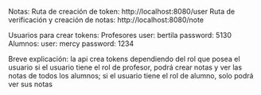Notas: 
Ruta de creación de token: http://localhost:8080/user
Ruta de verificación y creación  de notas: http://localhost:8080/note

Usuarios  para crear tokens:
Profesores
user: bertila 
password: 5130
Alumnos: 
user: mercy
password: 1234

Breve explicación: 
la api crea tokens dependiendo del rol que posea el usuario
si el usuario tiene el rol de profesor, podrá crear notas y ver las notas de todos los alumnos; 
si el usuario tiene el rol de alumno, solo podrá ver sus notas